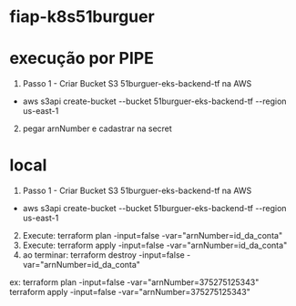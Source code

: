 # fiap-k8s51burguer

# execução por PIPE

1. Passo 1 - Criar Bucket S3 51burguer-eks-backend-tf na AWS
 - aws s3api create-bucket --bucket 51burguer-eks-backend-tf --region us-east-1 
2. pegar arnNumber e cadastrar na secret



# local

1. Passo 1 - Criar Bucket S3 51burguer-eks-backend-tf na AWS
 - aws s3api create-bucket --bucket 51burguer-eks-backend-tf --region us-east-1
2. Execute: terraform plan -input=false -var="arnNumber=id_da_conta"
3. Execute: terraform apply -input=false -var="arnNumber=id_da_conta"
4. ao terminar: terraform destroy -input=false -var="arnNumber=id_da_conta"


ex:
terraform plan -input=false -var="arnNumber=375275125343"
terraform apply -input=false -var="arnNumber=375275125343"
